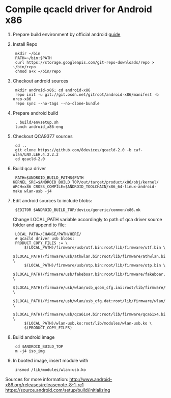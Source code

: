 Compile qcacld driver for Android x86
=====================================

1. Prepare build environment by official android [guide](https://source.android.com/setup/build/initializing)

2. Install Repo

		mkdir ~/bin
		PATH=~/bin:$PATH
		curl https://storage.googleapis.com/git-repo-downloads/repo > ~/bin/repo
		chmod a+x ~/bin/repo

3. Checkout android sources

		mkdir android-x86; cd android-x86
		repo init -u git://git.osdn.net/gitroot/android-x86/manifest -b oreo-x86
		repo sync --no-tags --no-clone-bundle

4. Prepare android build

		. build/envsetup.sh
		lunch android_x86-eng

5. Checkout QCA9377 sources

		cd ..
		git clone https://github.com/8devices/qcacld-2.0 -b caf-wlan/LNX.LEH.4.2.2.2
		cd qcacld-2.0

6. Build qca driver

		PATH=$ANDROID_BUILD_PATHS$PATH KERNEL_SRC=$ANDROID_BUILD_TOP/out/target/product/x86/obj/kernel/ ARCH=x86 CROSS_COMPILE=$ANDROID_TOOLCHAIN/x86_64-linux-android-  make wlan-usb -j4

7. Edit android sources to include blobs:

		$EDITOR $ANDROID_BUILD_TOP/device/generic/common/x86.mk

	Change LOCAL_PATH variable accordingly to path of qca driver source folder and append to file:

		LOCAL_PATH=/CHANGE/PATH/HERE/
		# qcacld driver usb blobs:
		PRODUCT_COPY_FILES := \
		    $(LOCAL_PATH)/firmware/usb/utf.bin:root/lib/firmware/utf.bin \
		    $(LOCAL_PATH)/firmware/usb/athwlan.bin:root/lib/firmware/athwlan.bin \
		    $(LOCAL_PATH)/firmware/usb/otp.bin:root/lib/firmware/otp.bin \
		    $(LOCAL_PATH)/firmware/usb/fakeboar.bin:root/lib/firmware/fakeboar.bin \
		    $(LOCAL_PATH)/firmware/usb/wlan/usb_qcom_cfg.ini:root/lib/firmware/wlan/usb_qcom_cfg.ini \
		    $(LOCAL_PATH)/firmware/usb/wlan/usb_cfg.dat:root/lib/firmware/wlan/usb_cfg.dat \
		    $(LOCAL_PATH)/firmware/usb/qca61x4.bin:root/lib/firmware/qca61x4.bin \
		    $(LOCAL_PATH)/wlan-usb.ko:root/lib/modules/wlan-usb.ko \
		    $(PRODUCT_COPY_FILES)

8. Build android image

		cd $ANDROID_BUILD_TOP
		m -j4 iso_img

9. In booted image, insert module with

		insmod /lib/modules/wlan-usb.ko


Sources for more information:
http://www.android-x86.org/releases/releasenote-8-1-rc1
https://source.android.com/setup/build/initializing


